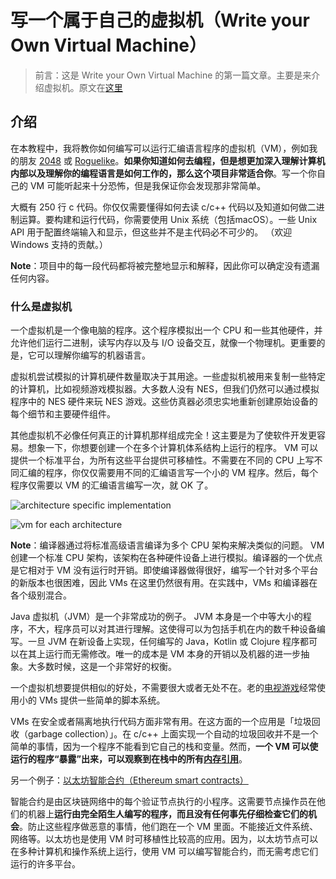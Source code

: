 # 写一个属于自己的虚拟机（Write your Own Virtual Machine）

> 前言：这是 Write your Own Virtual Machine 的第一篇文章。主要是来介绍虚拟机。原文在[这里](https://justinmeiners.github.io/lc3-vm/)

## 介绍

在本教程中，我将教你如何编写可以运行汇编语言程序的虚拟机（VM），例如我的朋友 [2048](https://github.com/rpendleton/lc3-2048) 或 [Roguelike](https://github.com/justinmeiners/lc3-rogue)。**如果你知道如何去编程，但是想更加深入理解计算机内部以及理解你的编程语言是如何工作的，那么这个项目非常适合你**。写一个你自己的 VM 可能听起来十分恐怖，但是我保证你会发现那非常简单。



大概有 250 行 c 代码。你仅仅需要懂得如何去读 c/c++ 代码以及知道如何做二进制运算。要构建和运行代码，你需要使用 Unix 系统（包括macOS）。一些 Unix API 用于配置终端输入和显示，但这些并不是主代码必不可少的。 （欢迎 Windows 支持的贡献。）



**Note**：项目中的每一段代码都将被完整地显示和解释，因此你可以确定没有遗漏任何内容。



### 什么是虚拟机

一个虚拟机是一个像电脑的程序。这个程序模拟出一个 CPU 和一些其他硬件，并允许他们运行二进制，读写内存以及与 I/O 设备交互，就像一个物理机。更重要的是，它可以理解你编写的机器语言。



虚拟机尝试模拟的计算机硬件数量取决于其用途。一些虚拟机被用来复制一些特定的计算机，比如视频游戏模拟器。大多数人没有 NES，但我们仍然可以通过模拟程序中的 NES 硬件来玩 NES 游戏。这些仿真器必须忠实地重新创建原始设备的每个细节和主要硬件组件。



其他虚拟机不必像任何真正的计算机那样组成完全！这主要是为了使软件开发更容易。想象一下，你想要创建一个在多个计算机体系结构上运行的程序。 VM 可以提供一个标准平台，为所有这些平台提供可移植性。不需要在不同的 CPU 上写不同汇编的程序，你仅仅需要用不同的汇编语言写一个小的 VM 程序。然后，每个程序仅需要以 VM 的汇编语言编写一次，就 OK 了。



![architecture specific implementation](https://justinmeiners.github.io/lc3-vm/img/no_vm.gif)

![vm for each architecture](https://justinmeiners.github.io/lc3-vm/img/vm.gif)



**Note**：编译器通过将标准高级语言编译为多个 CPU 架构来解决类似的问题。 VM 创建一个标准 CPU 架构，该架构在各种硬件设备上进行模拟。编译器的一个优点是它相对于 VM 没有运行时开销。即使编译器做得很好，编写一个针对多个平台的新版本也很困难，因此 VMs 在这里仍然很有用。在实践中，VMs 和编译器在各个级别混合。



Java 虚拟机（JVM）是一个非常成功的例子。 JVM 本身是一个中等大小的程序，不大，程序员可以对其进行理解。这使得可以为包括手机在内的数千种设备编写。一旦 JVM 在新设备上实现，任何编写的 Java，Kotlin 或 Clojure 程序都可以在其上运行而无需修改。唯一的成本是 VM 本身的开销以及机器的进一步抽象。大多数时候，这是一个非常好的权衡。



一个虚拟机想要提供相似的好处，不需要很大或者无处不在。老的[电视游戏](https://fabiensanglard.net/anotherWorld_code_review/)经常使用小的 VMs 提供一些简单的脚本系统。



VMs 在安全或者隔离地执行代码方面非常有用。在这方面的一个应用是「垃圾回收（garbage collection）」。在 c/c++ 上面实现一个自动的垃圾回收并不是一个简单的事情，因为一个程序不能看到它自己的栈和变量。然而，**一个 VM 可以使运行的程序“暴露”出来，可以观察到在栈中的所有[内存引用](https://solidity.readthedocs.io/en/v0.4.24/introduction-to-smart-contracts.html)**。



另一个例子：[以太坊智能合约（Ethereum smart contracts）]((https://solidity.readthedocs.io/en/v0.4.24/introduction-to-smart-contracts.html))

智能合约是由区块链网络中的每个验证节点执行的小程序。这需要节点操作员在他们的机器上**运行由完全陌生人编写的程序，而且没有任何事先仔细检查它们的机会**。防止这些程序做恶意的事情，他们跑在一个 VM 里面。不能接近文件系统、网络等。以太坊也是使用 VM 时可移植性比较高的应用。因为，以太坊节点可以在多种计算机和操作系统上运行，使用 VM 可以编写智能合约，而无需考虑它们运行的许多平台。













